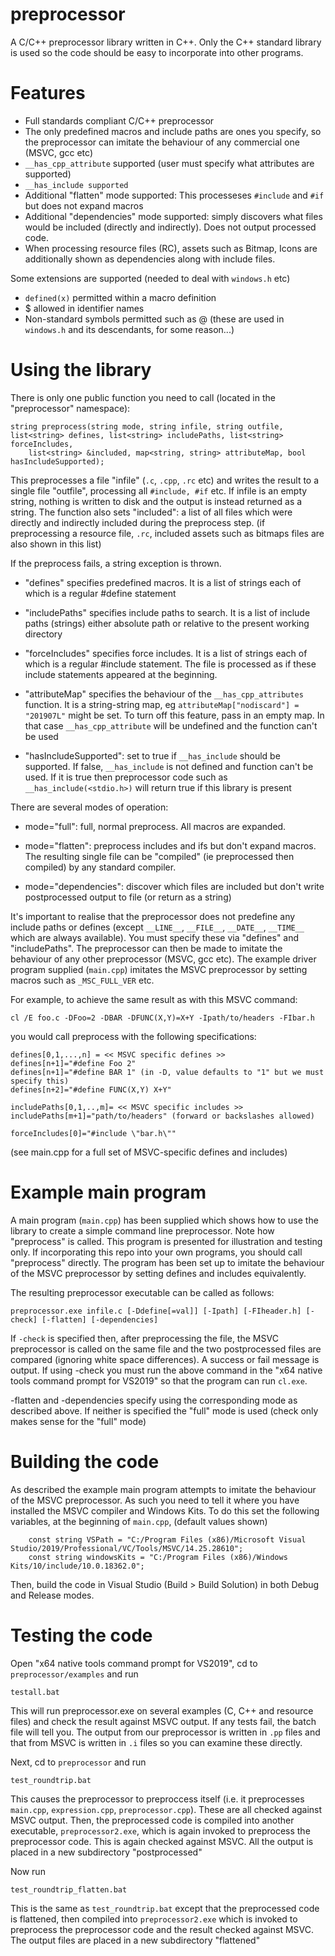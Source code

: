 # preprocessor

A C/C++ preprocessor library written in C++. Only the C++ standard library is used so the code should be easy to incorporate into other programs.

# Features

* Full standards compliant C/C++ preprocessor
* The only predefined macros and include paths are ones you specify, so the preprocessor can imitate the behaviour of any commercial one (MSVC, gcc etc)
* `__has_cpp_attribute` supported (user must specify what attributes are supported)
* `__has_include supported`
* Additional "flatten" mode supported: This processeses `#include` and `#if` but does not expand macros
* Additional "dependencies" mode supported: simply discovers what files would be included (directly and indirectly). Does not output processed code.
* When processing resource files (RC), assets such as Bitmap, Icons are additionally shown as dependencies along with include files.

Some extensions are supported (needed to deal with `windows.h` etc)
* `defined(x)` permitted within a macro definition
* $ allowed in identifier names
* Non-standard symbols permitted such as @ (these are used in `windows.h` and its descendants, for some reason...)

# Using the library

There is only one public function you need to call (located in the "preprocessor" namespace):

```
string preprocess(string mode, string infile, string outfile, list<string> defines, list<string> includePaths, list<string> forceIncludes, 
    list<string> &included, map<string, string> attributeMap, bool hasIncludeSupported);
```

This preprocesses a file "infile" (`.c`, `.cpp`, `.rc` etc) and writes the result to a single file "outfile", processing all `#include, #if` etc. If infile is an empty string, nothing is written to disk and the output is instead returned as a string. The function also sets "included": a list of all files which were directly and indirectly included during the preprocess step. (if preprocessing a resource file, `.rc`, included assets such as bitmaps files are also shown in this list)

If the preprocess fails, a string exception is thrown.

* "defines" specifies predefined macros. It is a list of strings each of which is a regular #define statement

* "includePaths" specifies include paths to search. It is a list of include paths (strings) either absolute path or relative to the present working directory

* "forceIncludes" specifies force includes. It is a list of strings each of which is a regular #include statement. The file is processed as if these include statements appeared at the beginning.

* "attributeMap" specifies the behaviour of the `__has_cpp_attributes` function. It is a string-string map, eg `attributeMap["nodiscard"] = "201907L"` might be set. To turn off this feature, pass in an empty map. In that case `__has_cpp_attribute` will be undefined and the function can't be used

* "hasIncludeSupported": set to true if `__has_include` should be supported. If false, `__has_include` is not defined and function can't be used. If it is true then preprocessor code such as `__has_include(<stdio.h>)` will return true if this library is present

There are several modes of operation:

* mode="full": full, normal preprocess. All macros are expanded.

* mode="flatten": preprocess includes and ifs but don't expand macros. The resulting single file can be "compiled" (ie preprocessed then compiled) by any standard compiler.

* mode="dependencies": discover which files are included but don't write postprocessed output to file (or return as a string)

It's important to realise that the preprocessor does not predefine any include paths or defines (except `__LINE__`, `__FILE__`, `__DATE__`, `__TIME__` which are always available). You must specify these via "defines" and "includePaths". The preprocessor can then be made to imitate the behaviour of any other preprocessor (MSVC, gcc etc). The example driver program supplied (`main.cpp`) imitates the MSVC preprocessor by setting macros such as `_MSC_FULL_VER` etc.

For example, to achieve the same result as with this MSVC command:

```
cl /E foo.c -DFoo=2 -DBAR -DFUNC(X,Y)=X+Y -Ipath/to/headers -FIbar.h
```

you would call preprocess with the following specifications:

```
defines[0,1,...,n] = << MSVC specific defines >>
defines[n+1]="#define Foo 2"
defines[n+1]="#define BAR 1" (in -D, value defaults to "1" but we must specify this)
defines[n+2]="#define FUNC(X,Y) X+Y"

includePaths[0,1,..,m]= << MSVC specific includes >> 
includePaths[m+1]="path/to/headers" (forward or backslashes allowed)

forceIncludes[0]="#include \"bar.h\""
```

(see main.cpp for a full set of MSVC-specific defines and includes)

# Example main program

A main program (`main.cpp`) has been supplied which shows how to use the library to create a simple command line preprocessor. Note how "preprocess" is called. This program is presented for illustration and testing only. If incorporating this repo into your own programs, you should call "preprocess" directly. The program has been set up to imitate the behaviour of the MSVC preprocessor by setting defines and includes equivalently.

The resulting preprocessor executable can be called as follows:

```
preprocessor.exe infile.c [-Ddefine[=val]] [-Ipath] [-FIheader.h] [-check] [-flatten] [-dependencies]
```

If `-check` is specified then, after preprocessing the file, the MSVC preprocessor is called on the same file and the two postprocessed files are compared (ignoring white space differences). A success or fail message is output. If using -check you must run the above command in the "x64 native tools command prompt for VS2019" so that the program can run `cl.exe`.

-flatten and -dependencies specify using the corresponding mode as described above. If neither is specified the "full" mode is used (check only makes sense for the "full" mode)

# Building the code

As described the example main program attempts to imitate the behaviour of the MSVC preprocessor. As such you need to tell it where you have installed the MSVC compiler and Windows Kits. To do this set the following variables, at the beginning of `main.cpp`, (default values shown)

```
    const string VSPath = "C:/Program Files (x86)/Microsoft Visual Studio/2019/Professional/VC/Tools/MSVC/14.25.28610";
    const string windowsKits = "C:/Program Files (x86)/Windows Kits/10/include/10.0.18362.0";
```

Then, build the code in Visual Studio (Build > Build Solution) in both Debug and Release modes.

# Testing the code

Open "x64 native tools command prompt for VS2019", cd to `preprocessor/examples` and run

```
testall.bat
```

This will run preprocessor.exe on several examples (C, C++ and resource files) and check the result against MSVC output. If any tests fail, the batch file will tell you. The output from our preprocessor is written in `.pp` files and that from MSVC is written in `.i` files so you can examine these directly.

Next, cd to `preprocessor` and run

```
test_roundtrip.bat
```

This causes the preprocessor to preproccess itself (i.e. it preprocesses `main.cpp`, `expression.cpp`, `preprocessor.cpp`). These are all checked against MSVC output. Then, the preprocessed code is compiled into another executable, `preprocessor2.exe`, which is again invoked to preprocess the preprocessor code. This is again checked against MSVC. All the output is placed in a new subdirectory "postprocessed"

Now run

```
test_roundtrip_flatten.bat
```

This is the same as `test_roundtrip.bat` except that the preprocessed code is flattened, then compiled into `preprocessor2.exe` which is invoked to preprocess the preprocessor code and the result checked against MSVC. The output files are placed in a new subdirectory "flattened"
